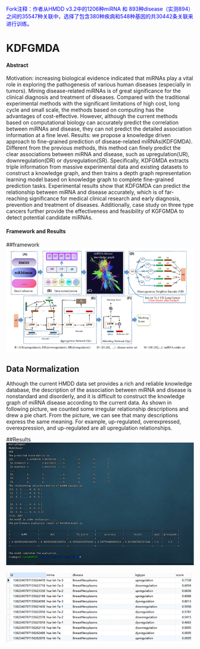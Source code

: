 <font color='blue'>
Fork注释：作者从HMDD v3.2中的1206种miRNA 和 893种disease（实测894）之间的35547种关联中，选择了包含380种疾病和548种基因的共30442条关联来进行训练。
</font>

# KDFGMDA

#### Abstract
Motivation: increasing biological evidence indicated that miRNAs play a vital role in exploring the pathogenesis of various human diseases (especially in tumors). Mining disease-related miRNAs is of great significance for the clinical diagnosis and treatment of diseases. Compared with the traditional experimental methods with the significant limitations of high cost, long cycle and small scale,  the methods based on computing has the advantages of cost-effective. However, although the current methods based on computational biology can accurately predict the correlation between miRNAs and disease, they can not predict the detailed association information at a fine level.
Results: we propose a knowledge driven approach to fine-grained prediction of disease-related miRNAs(KDFGMDA). Different from the previous methods, this method can finely predict the clear associations between miRNA and disease, such as upregulation(UR), downregulation(DR) or dysregulation(SR). Specifically, KDFGMDA extracts triple information from massive experimental data and existing datasets to construct a knowledge graph, and then trains a depth graph representation learning model based on knowledge graph to complete fine-grained prediction tasks. Experimental results show that KDFGMDA can predict the relationship between miRNA and disease accurately, which is of far-reaching significance for medical clinical research and early diagnosis, prevention and treatment of diseases. Additionally, case study on three type cancers further provide the effectiveness and feasibility of KGFGMDA to detect potential candidate miRNAs.



#### Framework and Results
##framework
![输入图片说明](flowchat.png)

## Data Normalization

Although the current HMDD data set provides  a rich and reliable knowledge database, the description of the association between miRNA and disease is nonstandard and disorderly, and it is difficult to construct the knowledge graph of miRNA disease according to the current data. As shown in following picture, we counted some irregular relationship descriptions and drew a pie chart. From the picture, we can see that many descriptions express the same meaning. For example, up-regulated, overexpressed, overexpression, and up-regulated are all upregulation relationships.


##Results
![输入图片说明](performance.png)

![输入图片说明](KDFGMDA/prediction_results.png)

